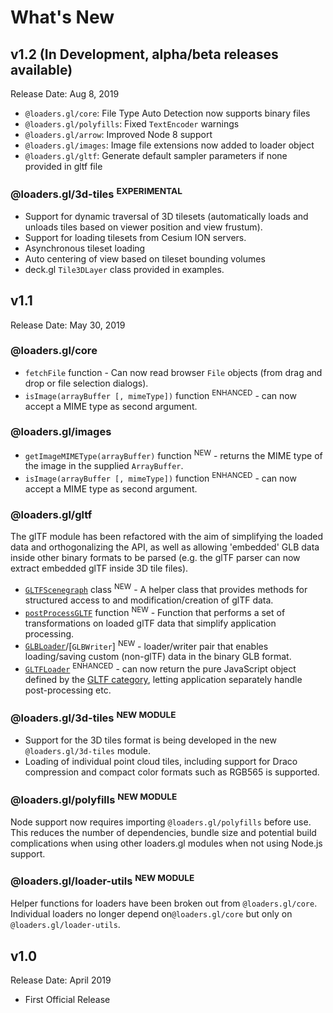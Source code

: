 # What's New

## v1.2 (In Development, alpha/beta releases available)

Release Date: Aug 8, 2019

- `@loaders.gl/core`: File Type Auto Detection now supports binary files
- `@loaders.gl/polyfills`: Fixed `TextEncoder` warnings
- `@loaders.gl/arrow`: Improved Node 8 support
- `@loaders.gl/images`: Image file extensions now added to loader object
- `@loaders.gl/gltf`: Generate default sampler parameters if none provided in gltf file

### @loaders.gl/3d-tiles <sup>EXPERIMENTAL</sup>

- Support for dynamic traversal of 3D tilesets (automatically loads and unloads tiles based on viewer position and view frustum).
- Support for loading tilesets from Cesium ION servers.
- Asynchronous tileset loading
- Auto centering of view based on tileset bounding volumes
- deck.gl `Tile3DLayer` class provided in examples.

## v1.1

Release Date: May 30, 2019

### @loaders.gl/core

- `fetchFile` function - Can now read browser `File` objects (from drag and drop or file selection dialogs).
- `isImage(arrayBuffer [, mimeType])` function <sup>ENHANCED</sup> - can now accept a MIME type as second argument.

### @loaders.gl/images

- `getImageMIMEType(arrayBuffer)` function <sup>NEW</sup> - returns the MIME type of the image in the supplied `ArrayBuffer`.
- `isImage(arrayBuffer [, mimeType])` function <sup>ENHANCED</sup> - can now accept a MIME type as second argument.

### @loaders.gl/gltf

The glTF module has been refactored with the aim of simplifying the loaded data and orthogonalizing the API, as well as allowing 'embedded' GLB data inside other binary formats to be parsed (e.g. the glTF parser can now extract embedded glTF inside 3D tile files).

- [`GLTFScenegraph`](/docs/api-reference/gltf/gltf-scenegraph) class <sup>NEW</sup> - A helper class that provides methods for structured access to and modification/creation of glTF data.
- [`postProcessGLTF`](/docs/api-reference/gltf/post-process-gltf) function <sup>NEW</sup> - Function that performs a set of transformations on loaded glTF data that simplify application processing.
- [`GLBLoader`](/docs/api-reference/gltf/glb-loader)/[`GLBWriter`] <sup>NEW</sup> - loader/writer pair that enables loading/saving custom (non-glTF) data in the binary GLB format.
- [`GLTFLoader`](/docs/api-reference/gltf/gltf-loader) <sup>ENHANCED</sup> - can now return the pure JavaScript object defined by the [GLTF category](/docs/api-reference/gltf/category-gltf), letting application separately handle post-processing etc.

### @loaders.gl/3d-tiles <sup>NEW MODULE</sup>

- Support for the 3D tiles format is being developed in the new `@loaders.gl/3d-tiles` module.
- Loading of individual point cloud tiles, including support for Draco compression and compact color formats such as RGB565 is supported.

### @loaders.gl/polyfills <sup>NEW MODULE</sup>

Node support now requires importing `@loaders.gl/polyfills` before use. This reduces the number of dependencies, bundle size and potential build complications when using other loaders.gl modules when not using Node.js support.

### @loaders.gl/loader-utils <sup>NEW MODULE</sup>

Helper functions for loaders have been broken out from `@loaders.gl/core`. Individual loaders no longer depend on`@loaders.gl/core` but only on `@loaders.gl/loader-utils`.

## v1.0

Release Date: April 2019

- First Official Release
